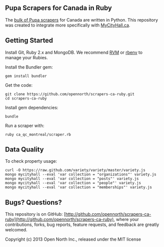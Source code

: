 ## Pupa Scrapers for Canada in Ruby

The [bulk of Pupa scrapers](http://github.com/opencivicdata/scrapers-ca) for Canada are written in Python. This repository was created to integrate more specifically with [MyCityHall.ca](http://mycityhall.ca/).

## Getting Started

Install Git, Ruby 2.x and MongoDB. We recommend [RVM](http://rvm.io/) or [rbenv](https://github.com/sstephenson/rbenv) to manage your Rubies.

Install the Bundler gem:

    gem install bundler

Get the code:

    git clone https://github.com/opennorth/scrapers-ca-ruby.git
    cd scrapers-ca-ruby

Install gem dependencies:

    bundle

Run a scraper with:

    ruby ca_qc_montreal/scraper.rb

## Data Quality

To check property usage:

    curl -O https://raw.github.com/variety/variety/master/variety.js
    mongo mycityhall --eval 'var collection = "organizations"' variety.js
    mongo mycityhall --eval 'var collection = "posts"' variety.js
    mongo mycityhall --eval 'var collection = "people"' variety.js
    mongo mycityhall --eval 'var collection = "memberships"' variety.js

## Bugs? Questions?

This repository is on GitHub: [http://github.com/opennorth/scrapers-ca-ruby](http://github.com/opennorth/scrapers-ca-ruby), where your contributions, forks, bug reports, feature requests, and feedback are greatly welcomed.

Copyright (c) 2013 Open North Inc., released under the MIT license
